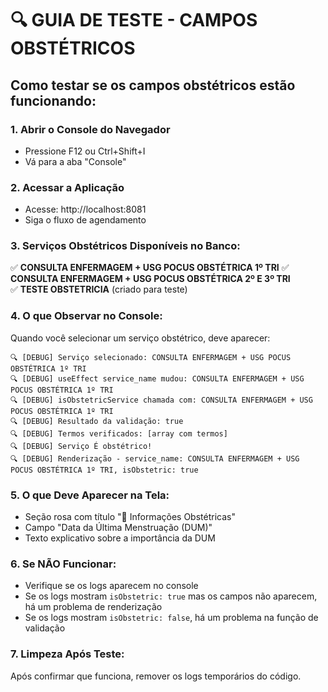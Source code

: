 # 🔍 GUIA DE TESTE - CAMPOS OBSTÉTRICOS

## Como testar se os campos obstétricos estão funcionando:

### 1. Abrir o Console do Navegador
- Pressione F12 ou Ctrl+Shift+I
- Vá para a aba "Console"

### 2. Acessar a Aplicação
- Acesse: http://localhost:8081
- Siga o fluxo de agendamento

### 3. Serviços Obstétricos Disponíveis no Banco:
✅ **CONSULTA ENFERMAGEM + USG POCUS OBSTÉTRICA 1º TRI**
✅ **CONSULTA ENFERMAGEM + USG POCUS OBSTÉTRICA 2º E 3º TRI**  
✅ **TESTE OBSTETRICIA** (criado para teste)

### 4. O que Observar no Console:
Quando você selecionar um serviço obstétrico, deve aparecer:

```
🔍 [DEBUG] Serviço selecionado: CONSULTA ENFERMAGEM + USG POCUS OBSTÉTRICA 1º TRI
🔍 [DEBUG] useEffect service_name mudou: CONSULTA ENFERMAGEM + USG POCUS OBSTÉTRICA 1º TRI
🔍 [DEBUG] isObstetricService chamada com: CONSULTA ENFERMAGEM + USG POCUS OBSTÉTRICA 1º TRI
🔍 [DEBUG] Resultado da validação: true
🔍 [DEBUG] Termos verificados: [array com termos]
🔍 [DEBUG] Serviço É obstétrico!
🔍 [DEBUG] Renderização - service_name: CONSULTA ENFERMAGEM + USG POCUS OBSTÉTRICA 1º TRI, isObstetric: true
```

### 5. O que Deve Aparecer na Tela:
- Seção rosa com título "🤱 Informações Obstétricas"
- Campo "Data da Última Menstruação (DUM)"
- Texto explicativo sobre a importância da DUM

### 6. Se NÃO Funcionar:
- Verifique se os logs aparecem no console
- Se os logs mostram `isObstetric: true` mas os campos não aparecem, há um problema de renderização
- Se os logs mostram `isObstetric: false`, há um problema na função de validação

### 7. Limpeza Após Teste:
Após confirmar que funciona, remover os logs temporários do código.